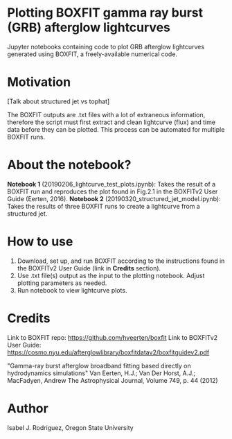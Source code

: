 # Plotting BOXFIT gamma ray burst (GRB) afterglow lightcurves 
Jupyter notebooks containing code to plot GRB afterglow lightcurves generated using BOXFIT, a freely-available numerical code. 

# Motivation 
[Talk about structured jet vs tophat] 

The BOXFIT outputs are .txt files with a lot of extraneous information, therefore the script must first extract and clean lightcurve (flux) and time data before they can be plotted. This process can be automated for multiple BOXFIT runs.   

# About the notebook?  
**Notebook 1** (20190206_lightcurve_test_plots.ipynb): Takes the result of a BOXFIT run and reproduces the plot found in Fig.2.1 in the BOXFITv2 User Guide (Eerten, 2016). 
**Notebook 2** (20190320_structured_jet_model.ipynb): Takes the results of three BOXFIT runs to create a lightcurve from a structured jet. 

# How to use

1. Download, set up, and run BOXFIT according to the instructions found in the BOXFITv2 User Guide (link in **Credits** section).
2. Use .txt file(s) output as the input to the plotting notebook. Adjust plotting parameters as needed. 
3. Run notebook to view lightcurve plots.  

# Credits 

Link to BOXFIT repo: https://github.com/hveerten/boxfit
Link to BOXFITv2 User Guide: https://cosmo.nyu.edu/afterglowlibrary/boxfitdatav2/boxfitguidev2.pdf

"Gamma-ray burst afterglow broadband fitting based directly on hydrodynamics simulations"
Van Eerten, H.J.; Van Der Horst, A.J.; MacFadyen, Andrew
The Astrophysical Journal, Volume 749, p. 44 (2012)

# Author
Isabel J. Rodriguez, Oregon State University
